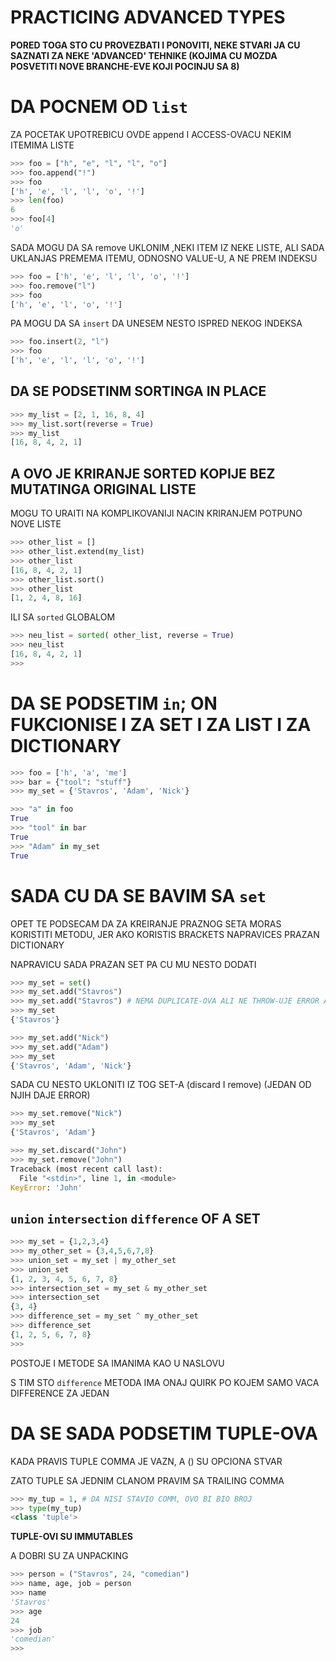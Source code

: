 # PRACTICING ADVANCED TYPES

**PORED TOGA STO CU PROVEZBATI I PONOVITI, NEKE STVARI JA CU SAZNATI ZA NEKE 'ADVANCED' TEHNIKE (KOJIMA CU MOZDA POSVETITI NOVE BRANCHE-EVE KOJI POCINJU SA 8)**

# DA POCNEM OD `list`

ZA POCETAK UPOTREBICU OVDE append I ACCESS-OVACU NEKIM ITEMIMA LISTE

```py
>>> foo = ["h", "e", "l", "l", "o"]
>>> foo.append("!")
>>> foo
['h', 'e', 'l', 'l', 'o', '!']
>>> len(foo)
6
>>> foo[4]
'o'
```

SADA MOGU DA SA remove UKLONIM ,NEKI ITEM IZ NEKE LISTE, ALI SADA UKLANJAS PREMEMA ITEMU, ODNOSNO VALUE-U, A NE PREM INDEKSU

```py
>>> foo = ['h', 'e', 'l', 'l', 'o', '!']
>>> foo.remove("l")
>>> foo
['h', 'e', 'l', 'o', '!']
```

PA MOGU DA SA `insert` DA UNESEM NESTO ISPRED NEKOG INDEKSA

```py
>>> foo.insert(2, "l")
>>> foo
['h', 'e', 'l', 'l', 'o', '!']
```

## DA SE PODSETINM SORTINGA IN PLACE

```py
>>> my_list = [2, 1, 16, 8, 4]
>>> my_list.sort(reverse = True)
>>> my_list
[16, 8, 4, 2, 1]
```

## A OVO JE KRIRANJE SORTED KOPIJE BEZ MUTATINGA ORIGINAL LISTE

MOGU TO URAITI NA KOMPLIKOVANIJI NACIN KRIRANJEM POTPUNO NOVE LISTE

```py
>>> other_list = []
>>> other_list.extend(my_list)
>>> other_list
[16, 8, 4, 2, 1]
>>> other_list.sort()
>>> other_list
[1, 2, 4, 8, 16] 
```

ILI SA `sorted` GLOBALOM

```py
>>> neu_list = sorted( other_list, reverse = True)
>>> neu_list
[16, 8, 4, 2, 1]
>>> 
```

# DA SE PODSETIM `in`; ON FUKCIONISE I ZA SET I ZA LIST I ZA DICTIONARY

```py
>>> foo = ['h', 'a', 'me']
>>> bar = {"tool": "stuff"}
>>> my_set = {'Stavros', 'Adam', 'Nick'}

>>> "a" in foo
True
>>> "tool" in bar
True
>>> "Adam" in my_set
True
```

# SADA CU DA SE BAVIM SA `set`

OPET TE PODSECAM DA ZA KREIRANJE PRAZNOG SETA MORAS KORISTITI METODU, JER AKO KORISTIS BRACKETS NAPRAVICES PRAZAN DICTIONARY

NAPRAVICU SADA PRAZAN SET PA CU MU NESTO DODATI

```py
>>> my_set = set()
>>> my_set.add("Stavros")
>>> my_set.add("Stavros") # NEMA DUPLICATE-OVA ALI NE THROW-UJE ERROR AKO POKUSAS DA GA DODAS
>>> my_set
{'Stavros'}
```

```py
>>> my_set.add("Nick")
>>> my_set.add("Adam")
>>> my_set
{'Stavros', 'Adam', 'Nick'}
```

SADA CU NESTO UKLONITI IZ TOG SET-A (discard I remove) (JEDAN OD NJIH DAJE ERROR)

```py
>>> my_set.remove("Nick")
>>> my_set
{'Stavros', 'Adam'}

>>> my_set.discard("John")
>>> my_set.remove("John")
Traceback (most recent call last):
  File "<stdin>", line 1, in <module>
KeyError: 'John'
```

## `union` `intersection` `difference` OF A SET

```py
>>> my_set = {1,2,3,4}
>>> my_other_set = {3,4,5,6,7,8}
>>> union_set = my_set | my_other_set
>>> union_set
{1, 2, 3, 4, 5, 6, 7, 8}
>>> intersection_set = my_set & my_other_set 
>>> intersection_set
{3, 4}
>>> difference_set = my_set ^ my_other_set
>>> difference_set
{1, 2, 5, 6, 7, 8}
>>> 
```

POSTOJE I METODE SA IMANIMA KAO U NASLOVU

S TIM STO `difference` METODA IMA ONAJ QUIRK PO KOJEM SAMO VACA DIFFERENCE ZA JEDAN

# DA SE SADA PODSETIM TUPLE-OVA

KADA PRAVIS TUPLE COMMA JE VAZN, A () SU OPCIONA STVAR

ZATO TUPLE SA JEDNIM CLANOM PRAVIM SA TRAILING COMMA

```py
>>> my_tup = 1, # DA NISI STAVIO COMM, OVO BI BIO BROJ
>>> type(my_tup)
<class 'tuple'>
```

**TUPLE-OVI SU IMMUTABLES**

A DOBRI SU ZA UNPACKING

```py
>>> person = ("Stavros", 24, "comedian")
>>> name, age, job = person
>>> name
'Stavros'
>>> age
24
>>> job
'comedian'
>>> 
```